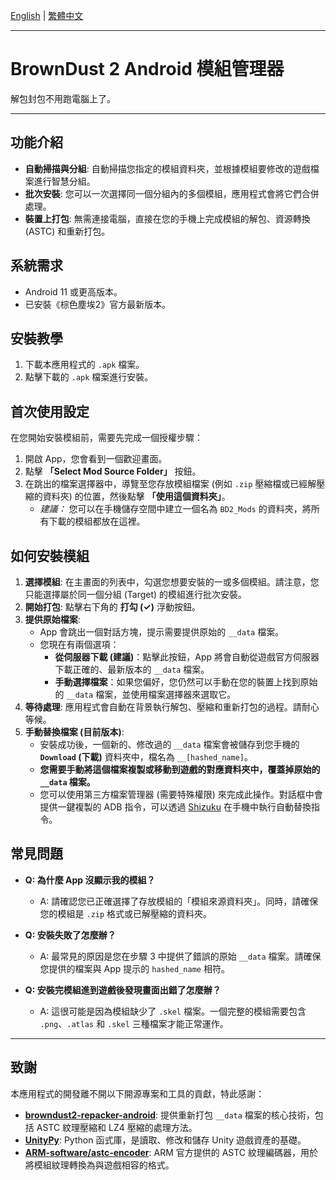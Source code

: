 [English](./README.md) | [繁體中文](./README.zh-TW.md)

---

# BrownDust 2 Android 模組管理器

解包封包不用跑電腦上了。

---

## 功能介紹

*   **自動掃描與分組**: 自動掃描您指定的模組資料夾，並根據模組要修改的遊戲檔案進行智慧分組。
*   **批次安裝**: 您可以一次選擇同一個分組內的多個模組，應用程式會將它們合併處理。
*   **裝置上打包**: 無需連接電腦，直接在您的手機上完成模組的解包、資源轉換 (ASTC) 和重新打包。

## 系統需求

*   Android 11 或更高版本。
*   已安裝《棕色塵埃2》官方最新版本。

## 安裝教學

1.  下載本應用程式的 `.apk` 檔案。
2.  點擊下載的 `.apk` 檔案進行安裝。

## 首次使用設定

在您開始安裝模組前，需要先完成一個授權步驟：

1.  開啟 App，您會看到一個歡迎畫面。
2.  點擊 **「Select Mod Source Folder」** 按鈕。
3.  在跳出的檔案選擇器中，導覽至您存放模組檔案 (例如 `.zip` 壓縮檔或已經解壓縮的資料夾) 的位置，然後點擊 **「使用這個資料夾」**。
    *   *建議：* 您可以在手機儲存空間中建立一個名為 `BD2_Mods` 的資料夾，將所有下載的模組都放在這裡。

## 如何安裝模組

1.  **選擇模組**: 在主畫面的列表中，勾選您想要安裝的一或多個模組。請注意，您只能選擇屬於同一個分組 (Target) 的模組進行批次安裝。
2.  **開始打包**: 點擊右下角的 **打勾 (✓)** 浮動按鈕。
3.  **提供原始檔案**:
    *   App 會跳出一個對話方塊，提示需要提供原始的 `__data` 檔案。
    *   您現在有兩個選項：
        *   **從伺服器下載 (建議)**：點擊此按鈕，App 將會自動從遊戲官方伺服器下載正確的、最新版本的 `__data` 檔案。
        *   **手動選擇檔案**：如果您偏好，您仍然可以手動在您的裝置上找到原始的 `__data` 檔案，並使用檔案選擇器來選取它。
4.  **等待處理**: 應用程式會自動在背景執行解包、壓縮和重新打包的過程。請耐心等候。
5.  **手動替換檔案 (目前版本)**:
    *   安裝成功後，一個新的、修改過的 `__data` 檔案會被儲存到您手機的 **`Download` (下載)** 資料夾中，檔名為 `__[hashed_name]`。
    *   **您需要手動將這個檔案複製或移動到遊戲的對應資料夾中，覆蓋掉原始的 `__data` 檔案。**
    *   您可以使用第三方檔案管理器 (需要特殊權限) 來完成此操作。對話框中會提供一鍵複製的 ADB 指令，可以透過 [Shizuku](https://github.com/RikkaApps/Shizuku) 在手機中執行自動替換指令。

## 常見問題

*   **Q: 為什麼 App 沒顯示我的模組？**
    *   A: 請確認您已正確選擇了存放模組的「模組來源資料夾」。同時，請確保您的模組是 `.zip` 格式或已解壓縮的資料夾。

*   **Q: 安裝失敗了怎麼辦？**
    *   A: 最常見的原因是您在步驟 3 中提供了錯誤的原始 `__data` 檔案。請確保您提供的檔案與 App 提示的 `hashed_name` 相符。

*   **Q: 安裝完模組進到遊戲後發現畫面出錯了怎麼辦？**
    *   A: 這很可能是因為模組缺少了 `.skel` 檔案。一個完整的模組需要包含 `.png`、`.atlas` 和 `.skel` 三種檔案才能正常運作。

---

## 致謝

本應用程式的開發離不開以下開源專案和工具的貢獻，特此感謝：

*   **[browndust2-repacker-android](https://codeberg.org/kxdekxde/browndust2-repacker-android)**: 提供重新打包 `__data` 檔案的核心技術，包括 ASTC 紋理壓縮和 LZ4 壓縮的處理方法。
*   **[UnityPy](https://github.com/K0lb3/UnityPy)**: Python 函式庫，是讀取、修改和儲存 Unity 遊戲資產的基礎。
*   **[ARM-software/astc-encoder](https://github.com/ARM-software/astc-encoder)**: ARM 官方提供的 ASTC 紋理編碼器，用於將模組紋理轉換為與遊戲相容的格式。
